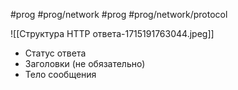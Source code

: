 #prog #prog/network  #prog #prog/network/protocol 

![[Структура HTTP ответа-1715191763044.jpeg]]

- Статус ответа
- Заголовки (не обязательно)
- Тело сообщения
